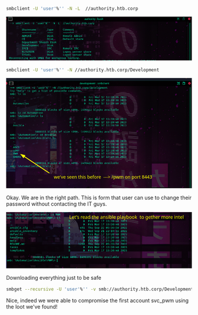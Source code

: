 ```sh
smbclient -U 'user'%'' -N -L  //authority.htb.corp
```
![](images/shares.png)

```sh
smbclient -U 'user'%'' -N //authority.htb.corp/Development
```

![](images/pwm.png)

Okay. We are in the right path. This is form that user can use to change their password
without contacting the IT guys.

![](images/playbook.png)

Downloading everything just to be safe 
```sh
smbget --recursive -U 'user'%'' -v smb://authority.htb.corp/Development 
```

Nice, indeed we were able to compromise the first account svc_pwm using the loot we've
found!

